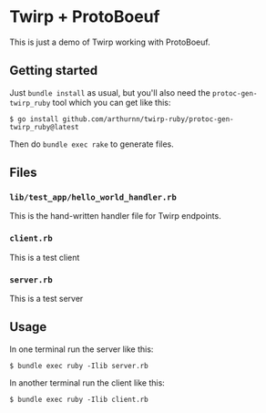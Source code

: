 # Twirp + ProtoBoeuf

This is just a demo of Twirp working with ProtoBoeuf.

## Getting started

Just `bundle install` as usual, but you'll also need the
`protoc-gen-twirp_ruby` tool which you can get like this:

```
$ go install github.com/arthurnn/twirp-ruby/protoc-gen-twirp_ruby@latest
```

Then do `bundle exec rake` to generate files.

## Files

### `lib/test_app/hello_world_handler.rb`

This is the hand-written handler file for Twirp endpoints.

### `client.rb`

This is a test client

### `server.rb`

This is a test server

## Usage

In one terminal run the server like this:

```
$ bundle exec ruby -Ilib server.rb
```

In another terminal run the client like this:

```
$ bundle exec ruby -Ilib client.rb
```
